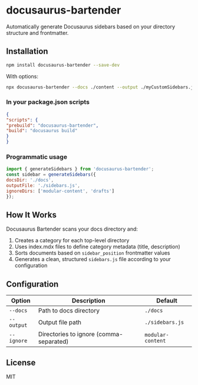 # docusaurus-bartender

Automatically generate Docusaurus sidebars based on your directory structure and frontmatter.

## Installation

```bash
npm install docusaurus-bartender --save-dev
```
With options:

```bash
npx docusaurus-bartender --docs ./content --output ./myCustomSidebars.js --ignore temp,drafts
```

### In your package.json scripts

```json
{
"scripts": {
"prebuild": "docusaurus-bartender",
"build": "docusaurus build"
}
}
```
### Programmatic usage

```javascript
import { generateSidebars } from 'docusaurus-bartender';
const sidebar = generateSidebars({
docsDir: './docs',
outputFile: './sidebars.js',
ignoreDirs: ['modular-content', 'drafts']
});
```

## How It Works

Docusaurus Bartender scans your docs directory and:

1. Creates a category for each top-level directory
2. Uses index.mdx files to define category metadata (title, description)
3. Sorts documents based on `sidebar_position` frontmatter values
4. Generates a clean, structured `sidebars.js` file according to your configuration

## Configuration

| Option | Description | Default |
|--------|-------------|---------|
| `--docs` | Path to docs directory | `./docs` |
| `--output` | Output file path | `./sidebars.js` |
| `--ignore` | Directories to ignore (comma-separated) | `modular-content` |

## License

MIT